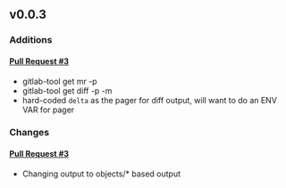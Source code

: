 ## v0.0.3

### Additions

#### [Pull Request #3](https://github.com/splicemachine/splicectl/pull/3)

- gitlab-tool get mr -p <projectid>
- gitlab-tool get diff -p <projectid> -m <mrid>
- hard-coded `delta` as the pager for diff output, will want to do an ENV VAR for pager


### Changes

#### [Pull Request #3](https://github.com/splicemachine/splicectl/pull/3)

- Changing output to objects/* based output


